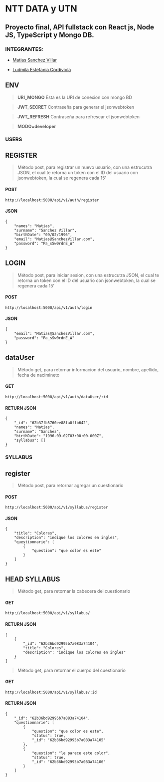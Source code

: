 # NTT DATA y UTN

## Proyecto final, API fullstack con React js, Node JS, TypeScript y Mongo DB.

### INTEGRANTES:

- [Matias Sanchez Villar](https://www.linkedin.com/in/matias-sanchez-villar/)

- [Ludmila Estefania Cordiviola](https://www.linkedin.com/in/ludmila-cordiviola-41360316a)

## **ENV**

>**URI_MONGO** Esta es la URI de conexion con mongo BD

>**JWT_SECRET** Contraseña para generar el jsonwebtoken

>**JWT_REFRESH** Contraseña para refrescar el jsonwebtoken

>**MODO=developer**

### **USERS**

## **REGISTER**

>Método post, para registrar un nuevo usuario, con una estrucutra JSON, el cual te retorna un token con el ID del usuario con jsonwebtoken, la cual se regenera cada 15'

#### POST

```
http://localhost:5000/api/v1/auth/register
```

#### JSON

```
{
    "names": "Matias",
    "surname": "Sanchez Villar",
    "birthDate": "09/02/1996",
    "email": "Matias@SanchezVillar.com",
    "password": "Pa_sSw0rdnE_W"
}
```

## **LOGIN**

>Método post, para iniciar sesion, con una estrucutra JSON, el cual te retorna un token con el ID del usuario con jsonwebtoken, la cual se regenera cada 15'

#### POST

```
http://localhost:5000/api/v1/auth/login
```

#### JSON

```
{
    "email": "Matias@SanchezVillar.com",
    "password": "Pa_sSw0rdnE_W"
}
```

## **dataUser**

>Método get, para retornar informacion del usuario, nombre, apellido, fecha de nacimineto

#### GET

```
http://localhost:5000/api/v1/auth/dataUser/:id
```

#### RETURN JSON

```
{
    "_id": "62b37fb5760ee88fa0ffb642",
    "names": "Matias",
    "surname": "Sanchez",
    "birthDate": "1996-09-02T03:00:00.000Z",
    "syllabus": []
}
```

### **SYLLABUS**

## **register**

>Método post, para retornar agregar un cuestionario

#### POST

```
http://localhost:5000/api/v1/syllabus/register
```

#### JSON

```
{
    "title": "Colores",
    "description": "indique los colores en ingles",
    "questionnarie": [
        {
            "question": "que color es este"
        }
    ]
}
```

## **HEAD SYLLABUS**

>Método get, para retornar la cabecera del cuestionario

#### GET

```
http://localhost:5000/api/v1/syllabus/
```

#### RETURN JSON

```
[
    {
        "_id": "62b36bd92995b7a083a74104",
        "title": "Colores",
        "description": "indique los colores en ingles"
    }
]
```

>Método get, para retornar el cuerpo del cuestionario

#### GET

```
http://localhost:5000/api/v1/syllabus/:id
```

#### RETURN JSON

```
{
    "_id": "62b36bd92995b7a083a74104",
    "questionnarie": [
        {
            "question": "que color es este",
            "status": true,
            "_id": "62b36bd92995b7a083a74105"
        },
        {
            "question": "le parece este color",
            "status": true,
            "_id": "62b36bd92995b7a083a74106"
        }
    ]
}
```


